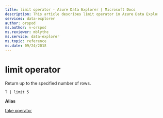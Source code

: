 ```yaml
---
title: limit operator - Azure Data Explorer | Microsoft Docs
description: This article describes limit operator in Azure Data Explorer.
services: data-explorer
author: orspod
ms.author: v-orspod
ms.reviewer: mblythe
ms.service: data-explorer
ms.topic: reference
ms.date: 09/24/2018
---
```

# limit operator

Return up to the specified number of rows.

```kusto
T | limit 5
```

**Alias**

[take operator](takeoperator.md)